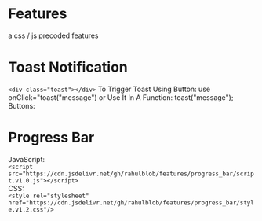 # Features
a css / js precoded features
# Toast Notification
 ```<div class="toast"></div>```
To Trigger Toast Using Button: use onClick="toast("message") or Use It In A Function: toast("message");<br>
Buttons:<br>
# Progress Bar
JavaScript:<br>
```<script src="https://cdn.jsdelivr.net/gh/rahulblob/features/progress_bar/script.v1.0.js"></script>```<br>
CSS:<br>
```<style rel="stylesheet" href="https://cdn.jsdelivr.net/gh/rahulblob/features/progress_bar/style.v1.2.css"/>```
